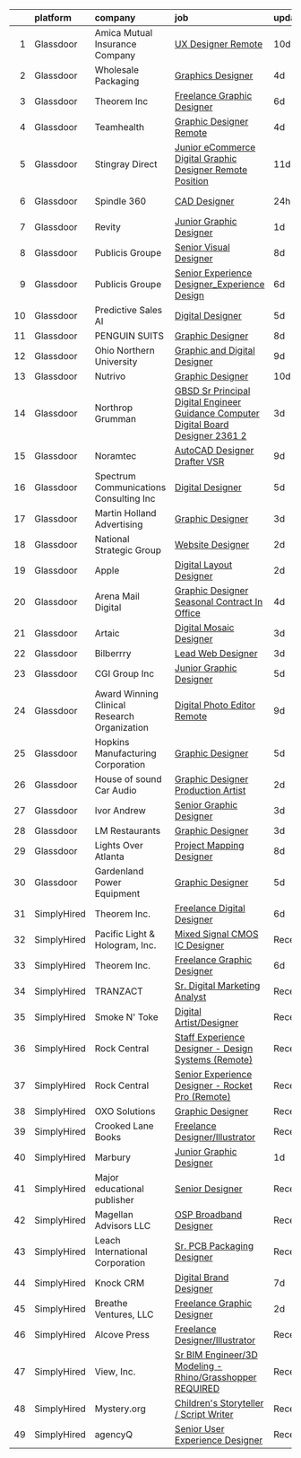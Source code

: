 

|    | platform    | company                                      | job                                                                                                                                                                                                                                                                                                                                                                                                                                                                                                                                                                                                                                                                                                                                                                                                                                                                                                                                                                                                                                                                                                                                                                                                                                                                                                                                       | update_time   | location              |
|---:|:------------|:---------------------------------------------|:------------------------------------------------------------------------------------------------------------------------------------------------------------------------------------------------------------------------------------------------------------------------------------------------------------------------------------------------------------------------------------------------------------------------------------------------------------------------------------------------------------------------------------------------------------------------------------------------------------------------------------------------------------------------------------------------------------------------------------------------------------------------------------------------------------------------------------------------------------------------------------------------------------------------------------------------------------------------------------------------------------------------------------------------------------------------------------------------------------------------------------------------------------------------------------------------------------------------------------------------------------------------------------------------------------------------------------------|:--------------|:----------------------|
|  1 | Glassdoor   | Amica Mutual Insurance Company               | [UX Designer   Remote](https://www.glassdoor.com/partner/jobListing.htm?pos=124&ao=1110586&s=58&guid=000001817ab7b7998b4d69fa3717b32d&src=GD_JOB_AD&t=SR&vt=w&cs=1_e455f257&cb=1655621269801&jobListingId=1007926834023&cpc=6EF74AC2F94C1840&jrtk=3-0-1g5tbfdtrkclh801-1g5tbfducq0t3800-2c7305d5d3e04e6f--6NYlbfkN0DHNsmo6-l5VPEcn0_qUKkjeVx5zfr-x0vwZbi1T4ZBycdf6Jx9Tpj7qckzafRgtcIsjmn-TscFFB-IG86F17M_sb4snCqogfMYBkucV4L1lAygGDqBt5-cph-doJXodkoZgAZ2ic4E2TQ1vuILfL5dbGSsMLK66x38hbHaXN1IL6kxewnsLr38Yf7hwdUAZcUpSu5hNIu7xgOB0bn0YzJsJJcPNqR_3TN3NtAKc_7EYHHMSl2M698ZpKQ-lc2GmYwecTgUOaRCJkv-sRwIl8oZo5mRc7X2v2dkh1S5bnhmSuw3_IcsaJRhs9SBD0o3x_Sj3oY8YpRiQlZy7cWWnIL9GDKhMrBtRGRCalrA_WWhGjiXD2Z6WY5RlOJBdIuaY1r6ZZF6-2U7LWDPkTNcSQAAMiMEJLakkrdKYiqbM5aAiT7_mfD9C6DA_I5rG5Z9qUnwlQfa3CbxWpv3tXQqrvXacsdeOfBggTlz_VuOKrW2ou8l4Bf1cVivlHEo8Q4U8Ru5SY4qEnsZDhJZ0jk90s_3cneNEQciAA9TgxAsn_2E8gb69oPO8-ivUGKM9PXmrrvClnbMQtMA2E9bLzNrw544t00EE7bat1TRv4WeC0qj0S_YOFMx9pzEftBhzgQHrtfnQulwlugEeV7cOKW6F1bD_BHvfdmFp-c8JFfSvJQ8qUgPXmse8yhxesiEi3TzfYjFQ2gC_8DC17fLmn2WoE0x3qda0V5VVcUci59ADO7ZGzvZIIy26tLQEJKudX1JzrJoh-aDL8vLUxW_7PphTp2o8VjU_ulqrYilHmpBlxq00Q%3D%3D)                                                                                                                                                                    | 10d           | Lincoln, RI           |
|  2 | Glassdoor   | Wholesale Packaging                          | [Graphics Designer](https://www.glassdoor.com/partner/jobListing.htm?pos=113&ao=1110586&s=58&guid=000001817ab7b7998b4d69fa3717b32d&src=GD_JOB_AD&t=SR&vt=w&ea=1&cs=1_aff71263&cb=1655621269797&jobListingId=1007940301707&cpc=280AB1FAEDD8D536&jrtk=3-0-1g5tbfdtrkclh801-1g5tbfducq0t3800-503a9bff55137306--6NYlbfkN0Awap0Ss84xjr4PbLTh_lSRWQtTfyWQ47DnEpNBoAF8LcXbi7sanRT1iM2Na1uhNmpVQkHIfSm2aIfhJKCfeRz63ehLNgn1dbfzJgs5ZXxEd47M496KQAfIWxNdOOl2B9K_QO6xwIyoameBNrWcXHJp59sPOQEpAhfUVzcnbXiy0w_PIxGYYqel0APBBNcalO5_J-f9Q_34jR0kVEby-n773iE5MnMxpGK8IUdqeHPca14eadeO-8q-mKvgDIEkM0JXzGDJO7vkq89Wuz3mMcMq55PKA_Ry1ex-ubSrrwB2cd0G2tPIH6xTyXATcc0ch3oIizhHrb22UsCN4EKaYzK2geL9ncsrHWb5xxIce2r8z73xV_-pNRKYtcA-ySTui2Garp0HnnC16Iyb4KflCnGaxybC1ZLclp2j28x05jt9P_YkBrB_GmSAFwtRTWtGikL1g_E3bx39beRjJ6I9Be8NrOOUWudjdt9keCjg7Mfbdr_Vu0WLBTshV2dnTubjhy8%3D)                                                                                                                                                                                                                                                                                                                                                                                                                                                                                | 4d            | Newark, NJ            |
|  3 | Glassdoor   | Theorem Inc                                  | [Freelance Graphic Designer](https://www.glassdoor.com/partner/jobListing.htm?pos=112&ao=1110586&s=58&guid=000001817ab7b7998b4d69fa3717b32d&src=GD_JOB_AD&t=SR&vt=w&ea=1&cs=1_3614c6d0&cb=1655621269797&jobListingId=1007933778137&cpc=8795CF9063CD573D&jrtk=3-0-1g5tbfdtrkclh801-1g5tbfducq0t3800-c6f76b686089fad8--6NYlbfkN0AFW8_jy3Exud-3yScDe6C_gOnco_vY6PGUfytLF_4d6EkTCpOAWV-CrHKoiYYLwIqg1l_gI_lcE6Sgc6Z0AbUcjp9OM2Gim2qbKXCOcZaAhiPME1DQ2wZs7zWrQyxgM_WwQXANWvgVEC4Lx131mJzhmPIQ_XinjlxfRdvB2NH3Hgy4UHt9gIwQdv5K2XbsF0WNelfWmQJkmTmYP4I-gl1jgcsY8KeeWr94cfysj1_U9Xd3rRaqnPl4ED3YuizXnltzvPvGZTh_L-nM8HRiESMFqbr9plhKZQDMihUCuDxFJaOmrQmvhLwdlcFK6C-1yyFHuFVDhuTPkfuc8GcrCoGriu4D00fq1tFeQv3vg_k8FhO-vDi2tL_-A0gcnQD90SgCYN3JQbP2lcsK3Y46blLJC60X2rWPB3wnoyLuE1T511ajdjGfChmtkW2Er_Bnrg1t_DD6XtCnkZLCcwo9lYhlTmgU5jeAw3zKyQ1BpUS9VqhyTRJ-sd4xnf38oMy1NQA%3D)                                                                                                                                                                                                                                                                                                                                                                                                                                                                       | 6d            | Remote                |
|  4 | Glassdoor   | Teamhealth                                   | [Graphic Designer   Remote](https://www.glassdoor.com/partner/jobListing.htm?pos=126&ao=1110586&s=58&guid=000001817ab7b7998b4d69fa3717b32d&src=GD_JOB_AD&t=SR&vt=w&cs=1_352a5120&cb=1655621269801&jobListingId=1007939772563&cpc=32EE424DE2B657EB&jrtk=3-0-1g5tbfdtrkclh801-1g5tbfducq0t3800-44e5ae7485aa3032--6NYlbfkN0B7JmfrMhpJRSMUlHaLP4NRjF3FJg9cb0WKAV__BHI06IkPPY2OTo0TLZctw764p0EF7EBN3xUex5YquRxeNFP5LFfxTk1sLWOywg3ZNQYw8pyARnZZlMMyR2Q2Qzp228xK0w1E9WbEMa44hiiJaN4k2YgrakggvdLEHOXa6kUBfzfNa5W1-6BwqnoNaWW6_WVm1oRggNzNDKwz2soIcum_3-VoMBHZOWvfptT2uTWcHGM7O0igYN-v-h2whedKEjqg04MhsNzaFQ20P3I45BW8N9nZc9maWCHFsqJAPMf1YZN3mK2ZAIyARtaz6G-Xchts5ut0x14iAB9qmZEkqgTfFhq16plT5mKj1hdTZlmumchqv_ioX2FjLlgAgUhzTRdK4do2RZk5KurBRJe5MS_BpWh6ag3K0c1mURslYVyMeKQ7VhlE0sbKLZV83GS2YKIyV6IcVYCVne3QunaHtOW22A6focAKN_cesyBe1DzcyMfKoIilqbQIAcNfmbuv2nU2WXteNWCvxkfEJUuAhjnnbT1eKHfftAaclOZ6Tj2miXnWh-TmqvBPNj0R10JlJ3ne5zcyjFg6Xw%3D%3D)                                                                                                                                                                                                                                                                                                                                                                                               | 4d            | Remote                |
|  5 | Glassdoor   | Stingray Direct                              | [Junior eCommerce Digital Graphic Designer   Remote Position](https://www.glassdoor.com/partner/jobListing.htm?pos=129&ao=1110586&s=58&guid=000001817ab7b7998b4d69fa3717b32d&src=GD_JOB_AD&t=SR&vt=w&ea=1&cs=1_3d48e3c8&cb=1655621269802&jobListingId=1007923741709&cpc=32EE424DE2B657EB&jrtk=3-0-1g5tbfdtrkclh801-1g5tbfducq0t3800-ca1309b66b79657c--6NYlbfkN0BhFJ8ddqZb8WQY2A-LeqcjzbfYC2yoFcx2RKsEMgWd6jGlCMHeR7ko2nHT3289qBai5XNC1ViXklPT3WNs2_u7ER1JOGWSYvxJxWskRdie3v46bNpVlxKyU1DIVQXhDtzHDF41iu98h4VRwKzPs6k3Veqtu8F_3ZVz8m1fz8iC-3euLieDQOUjgPFw16-zL95LZCKEkvq2zlYls8iihO5S-aTu22V6CWm_PGngCkaJEXD10RKRGHX8M0XwoLQJqlgJ8Xu-S-eY6Yuhvac46EW8x5yexqJ9dvD9or0Yb_FQdV1OeH5aqFaCPNVHnJW1YZNZ7ZsNRoum4UjAfEuOkUWSdE8SPggk1Q2G99aCNAtIC0GwIPTZs7h4SgpkKZUbcnIWlyqF7QLVBLBGSkWCoFDAWtVYbX6R2ShHI6fwb1uK8W11XY4rBfluXuB5IH0Fo-Ji23_svYkuVz2hFTQOk95shp0TJKwss7jD9fyXZCt7hISlHJVKCDO3ZAV8TfcL3bw01FfM8TP3c_CuTevhLA4qcD_l4LIeVOnoesuvOPHqCA%3D%3D)                                                                                                                                                                                                                                                                                                                                                                                        | 11d           | California            |
|  6 | Glassdoor   | Spindle 360                                  | [CAD Designer](https://www.glassdoor.com/partner/jobListing.htm?pos=120&ao=1110586&s=58&guid=000001817ab7b7998b4d69fa3717b32d&src=GD_JOB_AD&t=SR&vt=w&ea=1&cs=1_6b10f402&cb=1655621269800&jobListingId=1007948758377&cpc=9EDA28EADF1DF7F0&jrtk=3-0-1g5tbfdtrkclh801-1g5tbfducq0t3800-6f2b92475d9a38a4--6NYlbfkN0DP0C9F6_HR6xIZFTB9I744DcjoaCJNVKdm5n0qWZwia8ctPge_HIDyPSnOAwqmsxMk3yQp_rD0DxX9TtfmG_hEU31PLY_euQcm85Kq5HXSJEVVcKwknebP-5umKJ0ZQr1Ns_86Kr5h8sGTNd6h_dzXq-U81Z36VkGGvpOoWA6mB0E13eORsdEXeNIaujo4TWeiIrA3tgv7OvUkqU8ZyDF75AcCAeBgT8lZgQ4rfGKLMeVAEwktTsm-4Ir0LnI_Pm8ah_Ysi40mWTP8aMTeKRKDunA9hPwhxPHshA1cofJhAO8IY6xjuc2z6zcQ0mDbwZ2w6kpg8FcOuKSSlbRHPWf_IcFr0xVOdCmAwooLcbVDYrS2gZSqMAnDMCzmFCacMqNHwS8vDLfm8f_gVBgrPcA899Pfg47WXbkBPLWqrt8KT5Vaqumd4ezPvIMrV3JDO07YyplUff0BK55K4xMTrXnxupisa-FHiDQxHvCcc1bsdOK8KqhP0kkPx2PKZvpMkF_2RZZ81zs15g%3D%3D)                                                                                                                                                                                                                                                                                                                                                                                                                                                                       | 24h           | Georgetown, TX        |
|  7 | Glassdoor   | Revity                                       | [Junior Graphic Designer](https://www.glassdoor.com/partner/jobListing.htm?pos=114&ao=1110586&s=58&guid=000001817ab7b7998b4d69fa3717b32d&src=GD_JOB_AD&t=SR&vt=w&ea=1&cs=1_379e1d3e&cb=1655621269799&jobListingId=1007947822605&cpc=E04C949A9101C6A2&jrtk=3-0-1g5tbfdtrkclh801-1g5tbfducq0t3800-cc29676bdd1971ba--6NYlbfkN0C2ruSLbldHgJRxGqX58M4ekFWuaOJ1Xy3nZgzYPyc2Kz6crGAHlAQbU0hG0XVEOP3E3poidPkFLwvvK1lyeRUB0bzs3rtB55w-QR9WbHs19T_oZx1B4JqiqK1E3pVifp5TReVsi-5FIG1-pl5IxlRw8VGEywaGgK9QZSepB3XKaImlb4aiz93RJ_MZeyAcWVIMiEsGHsTgsPcPbDohBdG8LIVMQpm0_TCyMzZCLm4xnl6XZSIjoAiFml4qjmx-mIPwVdb1r9nm9_t9UuY_MLtgL2Z_rFhkCeRNpd0uh1fdo89aGTmSt6ITzIkfG8PV-YVrbVBXXoK4eS8edPPr3U1shiq3KQsfkxeqn1d_C67lGxq2vf7AFFwvPdmc2qN2H8nI3o1Nd1dkW3pD4oR-Yh_YzlJM_HORMBvUuF3GnmQ0b6OggxbJVgn0ryD7_Rgis_821MuwIelK-nvCL77CvsF3Xm6-92jy-OorVyi_9qkdngfGZLqV_OILTcUm9Gep09Nr_o_Y9zcjEg%3D%3D)                                                                                                                                                                                                                                                                                                                                                                                                                                                            | 1d            | American Fork, UT     |
|  8 | Glassdoor   | Publicis Groupe                              | [Senior Visual Designer](https://www.glassdoor.com/partner/jobListing.htm?pos=109&ao=1110586&s=58&guid=000001817ab7b7998b4d69fa3717b32d&src=GD_JOB_AD&t=SR&vt=w&cs=1_98af958f&cb=1655621269796&jobListingId=1007931990830&cpc=020BE1DDE5A95971&jrtk=3-0-1g5tbfdtrkclh801-1g5tbfducq0t3800-200b0b7e09093512--6NYlbfkN0D_XFSRfOpY7hhzl86VUrgfgdzYRVdqdkK81Ka1OFk9ulaUqRt61AoIfWz2UwJceWpW3nkDXMs9mXCA60Npu3JvabbnMk5LZ9G96L3nYoJPPode-eJyrKQixrqrGuZWXa96pVtlUf08mWErZK4iBqukW6C3-vw5Saq1Ncnm7bD7BeI_jP28pDRhSW0rehisBsEZzMSOKaOYPbWvGsBKZT8k7foqGokpzUSGOuI3YM6fbw3gPrBR9OIMict74HqXirLsr5V7OFxTbcpjEFj8rJ7j0z-JzitRrcRkeFa4UYSUe9ZHP1cFdnjz-xxTA-TKF91lBrABXVEgIuB6tWrQ5N6mBx8oPmshPmx65CZb-BzbdNUwckxktCE-JI0juw8moCQByCqXCvWrX0Q2Q5oBeJ60GKoB2JPU7gsw9SnKBqnJjL_TgZudWKxx326oiAYGWuHRMxkVcuKWSCLcehQb3pCsxtW12-UUlDRNX8VgkqYNJUjUjLnUmU27MBV2Z5elcNx6HUDfP1VLCx8rGBWWbFt403ajnXqghWQ97xPbPUxGRFzjih62A0bio0eWFetzkqt_vNDLYCR5qlWSo6yQeHAH)                                                                                                                                                                                                                                                                                                                                                                                              | 8d            | New York, NY          |
|  9 | Glassdoor   | Publicis Groupe                              | [Senior Experience Designer_Experience Design](https://www.glassdoor.com/partner/jobListing.htm?pos=121&ao=1110586&s=58&guid=000001817ab7b7998b4d69fa3717b32d&src=GD_JOB_AD&t=SR&vt=w&cs=1_763c3af7&cb=1655621269800&jobListingId=1007934425824&cpc=147D4D73437F2C39&jrtk=3-0-1g5tbfdtrkclh801-1g5tbfducq0t3800-f70403616c7aa18c--6NYlbfkN0D_XFSRfOpY7hhzl86VUrgfgdzYRVdqdkK81Ka1OFk9ulaUqRt61AoIfWz2UwJceWpgw7FJA0j9SBmrhrDGaYKFU9kjzLAF_7BzGmFXlJuGLifP735kt1Jj62gXNvhlC3ovfVUR6Sp6eJaWAULFY82dP5ug7QthF8RidgtEI5-YGQ4k-7HuwFST8BTi7fKFTuwV3VUJsO_0K9HPJQiXtciYrIZJrKFJey0W4wVQZogbWSkZVnVJJq_mNK_QQKiFryM0qnaHx6vcODBLb4xW0SJ0alsyO6Dv0B5GPILjMjDSbCS2qVp7W_6W805or_ODOeuuYYDQdxB0arCtChLaI3PbGsRC_I8ByrdZl78oOcO-d5B0fjVDw_tz19LlacoE7NppyYave5PyJSpfbdcnQqciH_2JWqIo4r3BNPGYPC9I6tXW9IagjkiOzoTWWXCNhe8dMaod_OoE9hsCj5vitxJADaUquNs0jgEXeG-fYNbgoPZPv98BwFjT5MkB5yfvukrleEvEVRBT0yxm3YGs9eoSnBVNHeaItAt03VO1Xv-nutUG1O7WjRt3e-j6Zipe7fs1sG4f7rY5f1Jue_19orqf)                                                                                                                                                                                                                                                                                                                                                                        | 6d            | El Segundo, CA        |
| 10 | Glassdoor   | Predictive Sales AI                          | [Digital Designer](https://www.glassdoor.com/partner/jobListing.htm?pos=106&ao=1110586&s=58&guid=000001817ab7b7998b4d69fa3717b32d&src=GD_JOB_AD&t=SR&vt=w&cs=1_9a296291&cb=1655621269795&jobListingId=1007936109806&cpc=E6B95A06C1BC174B&jrtk=3-0-1g5tbfdtrkclh801-1g5tbfducq0t3800-3d7d0082209389be--6NYlbfkN0CEimXm1CJh_E-tHvxPbgZMcbhx6cgdIq9Pr1R0rMl3sU3PcKky83nFlr7_-N0QMhZoM8KMwa9VSysUJR9MsQy4DZHjAFSZQcPOsxHovme5KBYSach_Q4wWwPlcvZ1qda028uxgHzlNO-Igyq-aPdhIMpP8eep6xW37Zvftt03Hl7StxY5E6jnpkGIaT3HD1xVIC9w73mNDgvhfd4DaexbzuDTtl-9fh7Ti9QqI7ff9ofPqU2kxmSKMrN-YEEPfsUgOKw3J8f0ytNfamChp03X3_1ojTw0VPY7OlECE9apgEQz1zuM_7-pygEHSPFqvA4Iv3vxUAGOvEny5az8Ezou4RIkSc7NxqFDIpHLFC08WmE3v9JbP9khSXqnc146LNhnw1JVKokOs9ML-2eo4xwcJPwDVHh3ksswkyUGVEvi-88P5gGHwiyUeiIsR2DABsPjzPT7opkKsj1mI0J9zNGM17_QGwWuj9owIjDWBZzV--EeBdgH4uB3149Z0QNJf23YcsjMBZXqU3Q6yyXcSyPkaY2ZrlOSAh4vPh9bD8lyqY_ExBrysn2_Gj3BYUyVuCnoUvcf-IwN51A%3D%3D)                                                                                                                                                                                                                                                                                                                                                                                                        | 5d            | Chicago, IL           |
| 11 | Glassdoor   | PENGUIN SUITS                                | [Graphic Designer](https://www.glassdoor.com/partner/jobListing.htm?pos=104&ao=1110586&s=58&guid=000001817ab7b7998b4d69fa3717b32d&src=GD_JOB_AD&t=SR&vt=w&ea=1&cs=1_83cae23e&cb=1655621269795&jobListingId=1007931703718&cpc=D6DEFEE27D6A642D&jrtk=3-0-1g5tbfdtrkclh801-1g5tbfducq0t3800-295706155d071add--6NYlbfkN0CB1tmP7rfbaHtYFmPjg1Xv8BJr6DUbyz0HQmM4H563AjxRjcRiypFG5eHhX0ZPISiHZ9rKFkU_R2012U8F7zarl_g7acRfIj56dqTCgc3rf1xYelSwyDUG7Zu9xpDhlNiONg5rSR_UbOtom-D-1D9vou1FBjNO27Fp_vy5yBZrbTZxP9s40emroRXN3AY1ehdDtAVJDGzfYV4iIcRb_m5N-yHHHfbieDT4-JngRC5KXAX7KDW9RitvQepHDUKbmIa-ExoTQaaeZMUDEuP55ClmG0LUbbvuLY-EiPx9EMtfyMb2-o8_6s0vGr1-NbgZN79mAEfe7C7FHzj7OOSQLAdYQ3kx2SaF8NNYh68r7HB6rYGUeP2gEsRwUR9efvmn0Qv0ZBFffxuSD4Fr1NJHpKmTqKaDeCtmNtChItEMvzu18xLuOtizCy8fVLri9TERjcnF57CnHcelJ4Kr8Hk3awD-aM7uksZqE84eBe786ECMIT0xos5muUWKoKtRu3Qk3ew%3D)                                                                                                                                                                                                                                                                                                                                                                                                                                                                                 | 8d            | Boerne, TX            |
| 12 | Glassdoor   | Ohio Northern University                     | [Graphic and Digital Designer](https://www.glassdoor.com/partner/jobListing.htm?pos=101&ao=1110586&s=58&guid=000001817ab7b7998b4d69fa3717b32d&src=GD_JOB_AD&t=SR&vt=w&cs=1_b7352ecd&cb=1655621269795&jobListingId=1007929702602&cpc=AE9490510CEB3845&jrtk=3-0-1g5tbfdtrkclh801-1g5tbfducq0t3800-67f50c84ac550faf--6NYlbfkN0CL63aioA1SaoB0GgqPQ_RqRqbtnG3m1o0WbEmH7ZwtnCIL8zVPcSljMuDetbDeVLEo-RMnELe1gA8YaUKhzTf4LStZwe3uXp4Bc3QhXb4EtkoMTUWmQN7S_WCAz4lMLo0tY6qOprw9U1Xt2UtgnUbexmE_H2506xB9oFJCxbGjOruYPeuoMvkqC0Bj2NWTKVtUXabCQdKkBvdbZzcyJZ_GVcAwLbv4N3ODJzt8kk8UWQZeYTuxpd2xdRYP6TaB0vgzJZ1FuXk5YraUREPyrlTfQZqk3NZgtw1g8De4VR4sAl_lb8BjMrITGDZ_BgYkaVNOUDWrtf8Okm3Y1SUvTkJBcqGIJqX6ebsdl1AcI-RWRzgVZk8zbGnKUGQ2mT3AwMPGal4JrVEgwGQMmWjUYkE2g_fabxGpT6QYnuww78FF1GYzrwrXHEXd8HM6ca12LnqgbYCTj4QpajFnJnAIk0cS60OjTISCE9Rkf5lr7nh9dsKW7DNPFFjB59OvCn4-7f1d6Z5JhHGipXvCLZc-A6drsEr_cSrjE10%3D)                                                                                                                                                                                                                                                                                                                                                                                                                                          | 9d            | Ada, OH               |
| 13 | Glassdoor   | Nutrivo                                      | [Graphic Designer](https://www.glassdoor.com/partner/jobListing.htm?pos=115&ao=1110586&s=58&guid=000001817ab7b7998b4d69fa3717b32d&src=GD_JOB_AD&t=SR&vt=w&ea=1&cs=1_a8076fe2&cb=1655621269799&jobListingId=1007925947401&cpc=3028881457C6165E&jrtk=3-0-1g5tbfdtrkclh801-1g5tbfducq0t3800-e457584d6c073e81--6NYlbfkN0C0xKlKzKylD_p0QcsSaTSZ6389VpnIAxdMHiFaGv4qFHv3OheaXucTj3rOUYcOGQybUbyN-kcJYqLSKYqO7dI7LoYMMBr7yMNi4AS8gprfOtsAsGfl-gHiUulFR_-biWSoAKS_1Db47MwbGUU-7SXXd8n3XltXM4qaomWSof-q69p49Oa9MlaAWFl_VXE6B1NlFKPnwpuqECuXPkiLsTY1RmOJ9yq8Is_Y--wEzNUx0lfN7o5Y5H7flos0UnCfF-1bMqSe94ird0OUFrs0j8owD8aUjGPtE8lyiXoUm8_FgbLx6YWXH-ZbSlLO2kBI5b2wAazpnCZXCsne5PEkL3D1KJNyVe5kBQtcvH92bh5yYJcmHVL6woofns9XnFnEZA-H4znuIpHCezIQz-7x0t7N4boKiziX4xSyYcmTrk-oqPstUe76OTBjc_3bFhnJUj3NBGUjn7dvVhi1KEvMTqx8qfLoM9ZlE5B_tXsOBWiBfzqVvsbL3WKID9xc7vb0SS0%3D)                                                                                                                                                                                                                                                                                                                                                                                                                                                                                 | 10d           | Aurora, IL            |
| 14 | Glassdoor   | Northrop Grumman                             | [GBSD   Sr  Principal Digital Engineer   Guidance Computer Digital Board Designer   2361 2](https://www.glassdoor.com/partner/jobListing.htm?pos=127&ao=1110586&s=58&guid=000001817ab7b7998b4d69fa3717b32d&src=GD_JOB_AD&t=SR&vt=w&cs=1_ac937d3a&cb=1655621269801&jobListingId=1007942051511&cpc=82B3195DA92CAF92&jrtk=3-0-1g5tbfdtrkclh801-1g5tbfducq0t3800-96076f1381a9dac1--6NYlbfkN0DPf8Tf_oakpB62WadId2dzQiWExtALTi0lpCM--zHBL1trAzPQuAwg5oNkOU_MLY3rm239Jp_6bde5QSRVqCgxUCizVk43yYFdm9DHW3QDtACvxslV21EoL5JHV2mVJcfiR9sDYg1PIUv_uf6Hm-MsoUW5JDeRILNVIgG1GsRdF1zt9CSUdykOl4DTJIC2Rrk1kXgBvTNqeF4LkZ68K584F405nx0VYZenAR00zl5Qs4CYzsHfnLsTge-1Nwx99lHCD9Gl453e9JE2lzOeUqxKrAzWmoxUDehMl0BkjoR_xKc2Y_lPTZ-gnAdYoNxr3ca1PSG_X4MpopESK8wq4Uy2tynejc862TaWdNzZfNJTj5i6av_EotVUSVyIHrZjaMwBYWzcY-c_8NTnNy8UfIv8hGwCOoHv-bLVyIghGNsWeJEEu3q1fxni6QxVtxK29M97kCfYwbxy11-bVddcC_1UK8trevSvn5WErWbGEatU9ePNI7hMZULcJ-I9dF8gWtOib5mFor3RfdpxURI-zs_dUgt8DVLjBLcsQMNsqO8V2Sx2u-FSrn2sWXvbS0heo96-DMsmISO3lG_lbwpiIPbu4GmCCHuCh6UVUQdTZCziHrl4aalb9BbxySMoRV8Or5w73QA_P7hIkupP2MvUgELwuPliIZd924HjS92bxCzVartKORJx5FmMCzER_ZfbWxwnhW1Ask3ZF1nmyEVCJLcsvWHuxH-04JKetX4FOV7OQfYI_rTqM6HPMBpsCdJ1Yo4dtrQD4GY3bOJ1MTYUPT1iJ5zp0ENEFCMo7K4szNo_5yJboYr21v8_RCHgJByYkH0w5hNvJOOLarDoIWbYNA-1ZqBY00K19W-SIc-VXcj3ftyeZmQohddpxVO6MMI-XTE%3D)             | 3d            | Roy, UT               |
| 15 | Glassdoor   | Noramtec                                     | [AutoCAD Designer Drafter   VSR](https://www.glassdoor.com/partner/jobListing.htm?pos=128&ao=1110586&s=58&guid=000001817ab7b7998b4d69fa3717b32d&src=GD_JOB_AD&t=SR&vt=w&ea=1&cs=1_4d158ed7&cb=1655621269801&jobListingId=1007929193786&cpc=22ABB673398E21F3&jrtk=3-0-1g5tbfdtrkclh801-1g5tbfducq0t3800-24d306503cd7aa7b--6NYlbfkN0DP5iA7rczblxWEmgIPMCbtpntgjKYhcofeH2wrZYmOPqkjhZQvSyVW_dxwzepuYH4z8uDNBdq7ey1PGB2uS1p7ZpflBUbLQIxvDF_9kfmUzXmdmhouI-Zjz5KA0RH4CP5DnsAUyotAobz8s-uMXAiqqjH4e-20arwLlGVmktMnWNHjaymAJaf_mjR44ADSw9EXCgE871qVxW9j230iASSeaD66dTwLSW0zqiTbs6QLj05RYApY1S5aTF8wq-yAyZb4LhqDwrtiE-znuyBpfSSv-3jHeRJ1YkJ_3GPBvTlLM0_w-_bW2-3p6D5xjKTg4KSGULiymGrxbckSdaCtxYDzYxrrOEp13mOcwAMohh1SDVlH004_zbAy9yCGyWmMQHxHQYUKX29Jl70t33ZPWGaJKBGJYj8EI9yhsOp3EklIXlMjjKwCBrKEcIAZ2EEYJquIVil4HHI_3IpfWkFMNnKET1gydZb_nRhN1uHNxQOirZSiJpAHmjNcGl1F0gK66qoJ94flfelIH2Y0r4nUyBgXhlN9SBjp5sE%3D)                                                                                                                                                                                                                                                                                                                                                                                                                                   | 9d            | Plainville, CT        |
| 16 | Glassdoor   | Spectrum Communications   Consulting Inc     | [Digital Designer](https://www.glassdoor.com/partner/jobListing.htm?pos=103&ao=1110586&s=58&guid=000001817ab7b7998b4d69fa3717b32d&src=GD_JOB_AD&t=SR&vt=w&cs=1_ab6623ed&cb=1655621269795&jobListingId=1007936882470&cpc=FD68938D22ED3258&jrtk=3-0-1g5tbfdtrkclh801-1g5tbfducq0t3800-0efd128eb5aed8e0--6NYlbfkN0CEimXm1CJh_E-tHvxPbgZMcbhx6cgdIq9Pr1R0rMl3sU3PcKky83nF7xSMo3nddOn7Ezk0R5wq0xRM4P4Wqw20NJNt1myi9vhduCMlk8eS9Q-2pR7e426Bhv408jU6dwqXU19OX7GZL9-fzLcpxPjkOCfuAbN15nTcseGdJkcZ3XbWz2mdqVvOuzz25VFISDcWFULLqx-p6xEmQV_eljbjtKUj-8DKTTSQlXrub7Hq9YjXQP6EDL1709gBmlx-61cJe0e8wMIsXWXauONoMu47Ka70GvLlnZ3AMpKsJE8KHeKAxEf05GzoNAFdk6DFVG5iMEs_SRL817MneeqEf2Ccd1LbA-nfk6iWYkp2dY2EG9uTp9hdMhTjNo-ywUqhMXzHkKpssP2gL7c6atG8Iq-dOfJ1_vDKlqZd9wHtpczwHdCsRj8QWrGWlmM4WS-dDhBLTHnhTuuOU7aNWc3nm-XN7psmoLiq6E_4_sRQ9OB1R2isAJsYvLkd87yvbQfyK8srWoCLcOGTRA%3D%3D)                                                                                                                                                                                                                                                                                                                                                                                                                                                                        | 5d            | Chicago, IL           |
| 17 | Glassdoor   | Martin Holland Advertising                   | [Graphic Designer](https://www.glassdoor.com/partner/jobListing.htm?pos=111&ao=1110586&s=58&guid=000001817ab7b7998b4d69fa3717b32d&src=GD_JOB_AD&t=SR&vt=w&ea=1&cs=1_ce8aac52&cb=1655621269797&jobListingId=1007942174217&cpc=B63DE67CBF13A213&jrtk=3-0-1g5tbfdtrkclh801-1g5tbfducq0t3800-c245eb2923de5b35--6NYlbfkN0A953Z9EfJZc5Z9y7Wb0NkuJO-5BBnqXCJSieP3bN3oTyWSkGfeYf5lrJnADwzqQov032bT2S5uQQ3xofbXj8agZ7SxxWklclRPlwYLKzU8T-pfStHvFYfL4R5Y3jc5gkQWQV0jxmYPy9SbO1lRxXs8IqJcxFFpsIHFS27zFqHhzoD78NeW4pwKKPtSFq7QtAP7muw3mKlSnDqp5Qb5PoRfwfC3wSXuWLEtgId5KY201R-KaRsXmjPKBcKdszorfOtwuEK-OK2D3fMrSeQ5GglU4Y1wH-l3fZptAlTzyaUPThOJ40qDZgzm2ugE__fSWjrRowKyU5S3Gdno90RBTpeIny4650UbDxq79ZtHhR2KSmCLwl4LsYiZhKnxyxHEqCJRarO8iqUpwKJuiywsyh2ICPC3bTmWLAsZTMziE6iGiJVqNvayUHCiqRqHvE46OOxuMdEr2p-DiwKBxwLE8lUDjDc5fW5p96634RQjKQnwN4lxvMKvEoScGRnBWdpd5ok%3D)                                                                                                                                                                                                                                                                                                                                                                                                                                                                                 | 3d            | Anderson, SC          |
| 18 | Glassdoor   | National Strategic Group                     | [Website Designer](https://www.glassdoor.com/partner/jobListing.htm?pos=116&ao=1110586&s=58&guid=000001817ab7b7998b4d69fa3717b32d&src=GD_JOB_AD&t=SR&vt=w&ea=1&cs=1_34b78256&cb=1655621269799&jobListingId=1007945801819&cpc=B5F6D74B4EF69A07&jrtk=3-0-1g5tbfdtrkclh801-1g5tbfducq0t3800-d57a557f966194a8--6NYlbfkN0DbLUf0-HWOho_sCDvKX2eP5RqBaVNmNAUnzzJAT9z12uGLt1O50IUsY5tThQC7MfawdydByQ6tirLw94hoikW2H8kISSD1Rp_kZP-DFbVcmKKa206jvn4NQAsZGgBuJhdbsVmX_oVosRjePx5pRS8jNIbT_zvblgSJ1M0BNGdjMG1AmDmCDpdYsOaGKNns-4Xu6Cl806spT4HRQ7MVuEj7Dx17aVHauH-ajB_HttTxptPn1zXaQMtOfwbWlNidFzPoPeR3h62o2alyk3DEsTB__BmB7lsvp_u7OmqQ9BKY7vHizLpZ1URg47oHDfOKWTjvXhR9Nmznui7FB0v8MpUmu2fIuSz-p5-KeQS0ul1ah_3esB92eb2yjcPK8F31XG5pNiRD97aJbMCRkq2-6CNrxZyrTDYlf81n7i9oirEXftiS90nMR9JDBiHgPIegLBAjtkH6wwHUEl6mnEPBgheRl6NQQ1TUoqGsxZ0LsdltZ2EwzH8ioGt7hvvPuoza0BFvNNhYFERztA%3D%3D)                                                                                                                                                                                                                                                                                                                                                                                                                                                                   | 2d            | Euclid, OH            |
| 19 | Glassdoor   | Apple                                        | [Digital Layout Designer](https://www.glassdoor.com/partner/jobListing.htm?pos=123&ao=1110586&s=58&guid=000001817ab7b7998b4d69fa3717b32d&src=GD_JOB_AD&t=SR&vt=w&cs=1_0038a7e3&cb=1655621269800&jobListingId=1007946396262&cpc=3DB599BF2F4828F0&jrtk=3-0-1g5tbfdtrkclh801-1g5tbfducq0t3800-6f20ca5c5f7ec996--6NYlbfkN0BvKrLyj5gPmtZO9T8euul8TCxuuKNOtzRJOomxnwSEodTz2Bc-sPZl8WPllYOnI2iSUe3Uuef5NSpd_vW1_UplIYor5X_Vh5XxPxY0fGIBUZGiPGDeJ5mbPYJAwf8je682CI3jagKluqfrUMZrFhQ1yxSBiZUx2QaknhI5GUcLgldX-oXaH-OF4fTG-RLSNj6OQuZcddSRfeK3rxJRNXNbLs3xKskm5l0PPg2FIDDDubK214JunYTnKulUhwQ40vsJ7eacCO9L4zvZH3EG6zGRjT0KQMxRGyA69bXddeM_NruJuLfeHZCER6upqVC7fVwVKVbCyzcyg3DrhxfhPoYuodWRj-KTHQOSMm5pNEHIQ_8TeyDNi3YEB47zujgW09yhywwEuui5Ylpvdw2pHRoTkZPSLWGlRHtPrXXCANaP7j6jRR6DpgDnLQH_q6dz2ubQZjofzDV8phoZa34VIWeljttY5b2W8tAgY1CNO927EB2OsA5QT6eXGzdIjCuP6gDHJYt4Uw6K7hSXoJ_rY7_817vau2QjMNxk8AhAAn9xe8mBoDxBbXAcCMFbuDUOWM45cIPuMjSSnHs2p6LEFwXxcsBGz-Mouo1f1K8nufI4C51RFTCN6Ww4Wh6r77VxBlqa22V8W1NCjaeqzcv9iW9dkCjewKYjp-y_IFht4pEqv8f4j6Dw8Mmx9dX00YWdLqyFdaNKmlpNXDyq5nntfnnb4MpFPBJhYFvmyPpEs0mlfbXBl0aGOpSmVpbI5wZGsOgHTK6tZ1NlRcyjpo_cex0Kj-JQ3v35GZOsQRJSjSgpy5EVbtBwxuDkmOpUYfHw6YBN2rZnq3L5pOw5gfN4nfula7YkGkKQAJKjvAOy6ZinPgAy-hVG3vtSZJZEMmIfIHuLftS5LM1UX6YI-kfNYVYp_inLA-c1lPb3emo4tL1KIyjiHe3j4ikzTPDgEaY-APfnRSw99YDkcw%3D%3D) | 2d            | San Diego, CA         |
| 20 | Glassdoor   | Arena Mail   Digital                         | [Graphic Designer  Seasonal Contract   In Office ](https://www.glassdoor.com/partner/jobListing.htm?pos=110&ao=1110586&s=58&guid=000001817ab7b7998b4d69fa3717b32d&src=GD_JOB_AD&t=SR&vt=w&ea=1&cs=1_d4506fc0&cb=1655621269796&jobListingId=1007939804986&cpc=275B60D2C545FCD5&jrtk=3-0-1g5tbfdtrkclh801-1g5tbfducq0t3800-e3a0bde075cc3c4d--6NYlbfkN0DB4BVMMiGPQvUsfefkhn-IcljwSGLUtU9-MG_XPg_FbaaIOh00x5Eu1sV5wuA2rFZi7zc2oOhWHjZRjomqDq3pFvfAQWiBpSIcYXUUuqXkQgjoV_ARJxxIwzCF7X2QVxBDM2l4qnUZ4xDbg7y5wvcIr53UlqIyLhfIhyJkt92UAnqROvhGBjq9z6ns7KrVFSN7EslbMHHNYRQBzfHKcjg8YijdxC3k8XufVsTM3IwgWHRWuBGkDYZjhe2zkZxC9Q3bOJdcDygrcepRAbVUDTjsT8a5va_SwVeuOgrZi-M0Whh3IKzYo6bU6cKaPAnZaBsY9GTW2CrfX6A_yuzYMccgX8z9HG5fmie-InjeugRt_cDSef-YClspzTOKoGTTyDYOIgx97ECRz3cAC9hJhfwJb1IlQBVo8h_xWEX0KSOBbyogzbRvD_Rd9hJ4GI9JGbECictAoWoRYuvuOm7GCwUIyp_9n3CdvS_PhvL9LuOGPZNymFKvgCdXnRZXIvgoLfopiwVU-cpj80-8Q_MEfXwHk9fMCFXYkvY%3D)                                                                                                                                                                                                                                                                                                                                                                                                                 | 4d            | Salt Lake City, UT    |
| 21 | Glassdoor   | Artaic                                       | [Digital Mosaic Designer](https://www.glassdoor.com/partner/jobListing.htm?pos=102&ao=1110586&s=58&guid=000001817ab7b7998b4d69fa3717b32d&src=GD_JOB_AD&t=SR&vt=w&ea=1&cs=1_18608e55&cb=1655621269795&jobListingId=1007942473415&cpc=E8A829142AEC536E&jrtk=3-0-1g5tbfdtrkclh801-1g5tbfducq0t3800-7c168d1cb0030ae8--6NYlbfkN0Coe87RcnfK8tQhCG2FBwM3ocKS_JC9BwCZeLWSJbd02so8zQdeoUNSZcQzjG2GRmTz-IwcLwEiz9VVdkyd3Y06j4v1oUnOfK7rYd1PQnah3yrv2Ef56lJo1_Y74OMtJEHFYL-j95vRGud4NEKhflxkZgNO3ymCp0hdbHpou4U1tbERfxtxp2QIuE2L-rNVmIVKg_WHFKZJsUwL9ohp3w_rDxwa9I2_jmEaZDmXwq9QA2wQJ6eot0Md0Qbiubkq42VW4jgxSVILUWUcjLOHeF1H8K1AB-L8rZ3X1DIo5XnD95y2C1iGAjMUTtJHgyZm-gfoCZHlpiM7cUzVyci4Vn-OZxTC4SGT84Vc2V4cUurAREw196gJCNOZRrXCJiFzeUWyd5Tuf0E3mAO0zTq2jt2EPBbXH9sE1NP7yvIa6ejIT1zfGi4DHyBYgidylDv9OKpuQh63exOF3IcqgoDBNaNOri15npII6E1v_kc2byBRFDYURcjElIS9KbIIHrdwQdkKSB40bSkXiQ%3D%3D)                                                                                                                                                                                                                                                                                                                                                                                                                                                            | 3d            | Boston, MA            |
| 22 | Glassdoor   | Bilberrry                                    | [Lead Web Designer](https://www.glassdoor.com/partner/jobListing.htm?pos=105&ao=1110586&s=58&guid=000001817ab7b7998b4d69fa3717b32d&src=GD_JOB_AD&t=SR&vt=w&ea=1&cs=1_110f0372&cb=1655621269796&jobListingId=1007942550818&cpc=18E4F2D8CCA3E56E&jrtk=3-0-1g5tbfdtrkclh801-1g5tbfducq0t3800-2fa259b8bc2a6377--6NYlbfkN0B0VHCgzBu5oJHl_nOSLDdSoAslchFXqfwjA_Yt6CDEVswMBPYSj7zXFdBsHkC9w4sf0ZSyqmL8-qDXJymMk9amnW9P-qKhH-jfxfyJhu_w4kPFwVV9HEAXF8JqJSKOpZoh0442Mub_2bOp0yUjcCATLtpFTjqpN4SJ6YeB8cE2gvDFRBscKfwujhI1-NH7yynXUpX5a-vFe_UKdEh2KOFXAwwYVn-DH1ayVfZlb5sfY6ckA4RFVFSYeBlPHWVETwjNOpjUlMJNlJ7WhUaxKOPBwen4ufXDd8-H4FlAZom0voaqoqi5Xf3qLoDYM-nYUvj6vUADEG671TqYyjEo1Swce6xboceYY7wvTbWoWOx0exjsIiHe95k3n2oDWqwQym939zrUZmRZysKx14szXscx104FdgbuOZ8eBn8EC3cz3ssYsGpvo2qDhwjMPaRQlvUQNGxxCsfop07MSdgRODmk72U-dgIGB9PvtMCoZqoJfCmx0IcmCudiwJWH1bm7OG0%3D)                                                                                                                                                                                                                                                                                                                                                                                                                                                                                | 3d            | Seattle, WA           |
| 23 | Glassdoor   | CGI Group  Inc                               | [Junior Graphic Designer](https://www.glassdoor.com/partner/jobListing.htm?pos=130&ao=1110586&s=58&guid=000001817ab7b7998b4d69fa3717b32d&src=GD_JOB_AD&t=SR&vt=w&cs=1_71ce12d5&cb=1655621269801&jobListingId=1007936444215&cpc=FB7E4A1762AE5BEC&jrtk=3-0-1g5tbfdtrkclh801-1g5tbfducq0t3800-2b5909ae49bb43f8--6NYlbfkN0CmPt6JXytAhZscz-5ZOP53MMQ49Xi4hmwETo1lvmuAlTU8vZDiHq8TANo4TpJtu6V5BvtbAjljC8iCdRFJD4Ye89otX9TPsWfqPVek2mArkbTyplUuq-HQSrrb9ayP7CjojZqlGJNloCdbnv5CCkvpm6cDMD5wnGdRG8oEce7G5BRW6BI8wm90wJysuk7N-CK0hBlE1Ml3tHCugn3LWviAMVRB9r3YkOXSTwrRex16IHf801VMxGOn7iHt-ErORPRElVOL58oC2X2SndZmHmxNPnPC1bfsD0mhovz_U5XlW1PNkM6NiVLMbIxoEbblxc3L4wAkzQxgwyxN3M4x8QZIElnpSBtXGPv1IBTQ9xYzKIgDkvVP8fEEi4im31wypxPzIUY5sko3fZtebWNRHfK10ltayRccJ7obVMRIThULAJWOA1F_-ckjylCUC2gtdUb0QV7W4DMns3zxGthl5DlVh8mCRodAXKJH8H0JFxf97fIxWQVayy7RstJRi8jU_i6JosKzonQFDeLBTT9Lo6qLdQTCwKJZ_6W_e-W9b3N_kI_aMWTboZYZ0wiKQwMSYiQ%3D)                                                                                                                                                                                                                                                                                                                                                                                                               | 5d            | Fairfax, VA           |
| 24 | Glassdoor   | Award Winning Clinical Research Organization | [Digital Photo Editor  Remote](https://www.glassdoor.com/partner/jobListing.htm?pos=118&ao=1110586&s=58&guid=000001817ab7b7998b4d69fa3717b32d&src=GD_JOB_AD&t=SR&vt=w&ea=1&cs=1_c6f5a97c&cb=1655621269800&jobListingId=1007929812117&cpc=56632219D727AB75&jrtk=3-0-1g5tbfdtrkclh801-1g5tbfducq0t3800-4ab914fe9358335e--6NYlbfkN0AFCFO55fpwWo6oa9JKI3JcI2oWVPcccBj9Y6s5O2226Dvh15T1RmiKUF6Bkk2Tk4Z1zj08VMb-cWy29wLjmyI7fihmKbSatpEK4saQtmXgJ0a1cT3hXEwRAwTzvYn-bicy5FSbgjaBAz7orn_2cP01uBNT3nLvHg1xnfnO1hV3qII3BK0ZjWZvncapP0uPHzryJ8DtSD0qnEzi3p5CWlagg3k7ekzo3rLPF2dSPIso5YDujkhfsK7WfXMclxT-GTT9HXNlfbCnRYnrkbD-oHEyZk1VSlDFu0Lam88rhz0dSu_yWuqy6KcDnRxb4yenDKDE2i_k8WwQ1JcWCZYYWn7EEdTXwYRNVSOy7U5FH4XEv7rSx1XxBwLIqnNZiouJ4gVN_HmXw4H9eN5KNHJwysns0JGCS1b8Pdpax4vt3EIoFRReYvB1iu_9rbFqfdcnrPZ5vQfCVTCgZcNMcvM71iwHUKkIPIIYTmJGib-H34zShS4GchIOmpHq_dD9UM7CgOsBtiqlHs5oA5g-6cRnV_zQQVBRPxShpac%3D)                                                                                                                                                                                                                                                                                                                                                                                                                                     | 9d            | Remote                |
| 25 | Glassdoor   | Hopkins Manufacturing Corporation            | [Graphic Designer](https://www.glassdoor.com/partner/jobListing.htm?pos=108&ao=1110586&s=58&guid=000001817ab7b7998b4d69fa3717b32d&src=GD_JOB_AD&t=SR&vt=w&cs=1_2cf1957b&cb=1655621269796&jobListingId=1007935715579&cpc=5B877AD962FD223B&jrtk=3-0-1g5tbfdtrkclh801-1g5tbfducq0t3800-17931b437e0f4ac4--6NYlbfkN0B_HvgE05pFSkb_Z5lsewMK9saEU9PR9pR_cTHu3KaFsA9I98-t1mhiXZT8zNDXCGTZABpNc-tMP5tSQITCLuaKizOeyPQr8nfD6vUWC_zKruifCsQ8DnLo13TyBRwskBmAXuKEvWxrzXie5d3oI1XFG5HYESnpNePmKOWqJGUi6wy_iduJsY-hg-ZP2mMM9gimIdAXNN2o28g1ERcNVNudoH2vGBcWDQ8HOVsbyNeIfu-5lO9442AgzYmc_6c2EOwdA7cxC9Rike6i7sO0J0pvCKuYXDYyJmUg8yCFWa2JEoSB8q5FyooVzJhnnkr98hs_ofZq9ZTX7MfzRrYAqf6RiKRYLHCb8Y2vzr6davCDvaqY4FvVXKVt-PpSsRFYd4_Bk4qF2XsDj8inKNy6LJzYcLzB9t9B0BwUq5WmrNqIv8peVO5l3oOGNXA_6iIJtZmMmScvYBwtvpmLbHwt7dVHHQ1iBjrBCmi--ISrKMPbiqP2NR7fvR9GdVgthlJW-629CtgBkWv2gAy2sFUTyzoldT0TlsXcUJdLeTaUipGtR3tu17t29-9p-blRHw5WZ1cXukL2xxk8afTfL5tyEN3wwCjTHpKupiSZ-hRCGtUYEwI_AwfIMwDBmJ0-tD8f_J8%3D)                                                                                                                                                                                                                                                                                                                                                      | 5d            | Arlington Heights, IL |
| 26 | Glassdoor   | House of sound Car Audio                     | [Graphic Designer Production Artist](https://www.glassdoor.com/partner/jobListing.htm?pos=125&ao=1110586&s=58&guid=000001817ab7b7998b4d69fa3717b32d&src=GD_JOB_AD&t=SR&vt=w&ea=1&cs=1_8a8ad48d&cb=1655621269801&jobListingId=1007945365513&cpc=AA718BBA0476CE1A&jrtk=3-0-1g5tbfdtrkclh801-1g5tbfducq0t3800-f53c92ecf7321bcd--6NYlbfkN0CzcDFs8cjNZITHzPaspPYUdxCTppyanGLeq-qEeiOFH5LHG5fJtyY_Z60xetXUmzhFSJq9XRukMQ2MlirTA0TYfbYRVr6yhAnm9BP_UmcLUD8cIFgeT__W1_n6p8KBJmE1hC36HuCzelT27DL3aDvpuKyr2yWrWUEBOMVIfKzbFFpTxH8dl5--DGKKqEf4d8Ces5taKkjTpkqSSZtKYaeCYJslR3Wh5G-zUBgkIDzATH8PLZ3_ALrsEhD5FzQlGu71wEYT3QWDxl-DXshrHdwF2tWcE5evmEWvzIQIx5TqojaheRh4Y4zbpphjFTTDXYON-OWV6xucpnQ3MVgRi8oCLV1sjN-nBFD-ucPuiVGEa0Fleg8JS62pX89atgGupTtFhK9MmSKmTwzewVJB6152aFuzlvMyOv4MUqqVul3hEjPrrNge3fRqLZ5HKDiqJPMKpKdaSgK74kDyNcJww3QwQFxrZ_qzRKweRHA2Sjj5jTR2rOvzGpphrt91fQRj0BtUrXSr2u5xYw%3D%3D)                                                                                                                                                                                                                                                                                                                                                                                                                                                 | 2d            | Phoenix, AZ           |
| 27 | Glassdoor   | Ivor Andrew                                  | [Senior Graphic Designer](https://www.glassdoor.com/partner/jobListing.htm?pos=117&ao=1110586&s=58&guid=000001817ab7b7998b4d69fa3717b32d&src=GD_JOB_AD&t=SR&vt=w&ea=1&cs=1_28a35bca&cb=1655621269799&jobListingId=1007942290238&cpc=D910AC0D9B8C6152&jrtk=3-0-1g5tbfdtrkclh801-1g5tbfducq0t3800-887689adf52fe82a--6NYlbfkN0Cd5ZvLdai7cR0fypH5_WiGezUQesq24dbKuF0ly35ya-DdLtg6_ErMht8dQGTtTAhajMJVVO_LBOtdHuUD-AN8Rfen7NO-pn-G6do0ZgH8a_901_So75q8MisAbTzOvlsucHHs-GKgsKQ6LQnXqJ26zsJ8zkgvbA1c2z7iFNyUswCbV27VZAVMa-vtZ1PkKNoqsx3gg2Gz-qs7sYX0P6YfHQojWLvOuk6v1G1eW008PEf6vZUmk0vcLmdqMb7y_HOeb3wu0dLGDXb3q6rWyRA1GfZs0eFfa6DbaFjgq1fP_WThrWi_-nG9DaQdKemhjzY6LAJzdFfR_nKjrn9ST67NAQmPTsMWhs9LJdlGpS-UGu0hFqN11qjjyLdcCrFa4wz-xHRNIXL8GGskL6V1ax8ZatMzIAbNbkGVN-gVRUT1MNp0PdAbbexdzvhWtvi-4WNaRl3K0H2g38pUWR_G4VTGunDQMUDS57gDiU_yHKdIClKQzwCArgNOK--eucYAbMzvrEvapC3qlA%3D%3D)                                                                                                                                                                                                                                                                                                                                                                                                                                                            | 3d            | Wheaton, IL           |
| 28 | Glassdoor   | LM Restaurants                               | [Graphic Designer](https://www.glassdoor.com/partner/jobListing.htm?pos=119&ao=1110586&s=58&guid=000001817ab7b7998b4d69fa3717b32d&src=GD_JOB_AD&t=SR&vt=w&ea=1&cs=1_20390d2a&cb=1655621269800&jobListingId=1007942123548&cpc=663B5FE45D73772E&jrtk=3-0-1g5tbfdtrkclh801-1g5tbfducq0t3800-9355f49ed7976726--6NYlbfkN0ALnDMRWm1HfwJFdWH6BsOz-XEP3V1ZWzyUzYGcNotn64ZiQDquOGZYQTVtyDvp-2w1B0YauPzBmzDXnk5Fz0JI_WtRglRC6mtS1Kaw-bXdts09ZepYpmieaHbN7mUnlOnQkg_vSkqvCK873EgQxqS88rWFPgsRBQt2srVUZKLwcYF5Y6GtcxgDxeuLXygpZtKlSmuY3dUBb1vTTjbyQvBrQGs7bSUktGLmLw0Dd_U2vzubB7nMLshjYmiXfjitSq7Z0yDqDvuKhKNUnnw2udJHuIrSab18qD0iechv-dLEYAvPdBxp5Yx9OfVf0efMr8DOSe7WPLmQWTFoFxtN7PJpI-ZRfJ7hmG7FiEiXIJ89-xPzURwgzgt7vMNn1qHpYYltaHXcxty-mufaOhDEICm2Ervu5mXOSWAKsH4a1h_v_Q-ZTQrNEsUL9NVGcE7eP0tVJ0B_Pt2wq17TSCOR5TFqmu-4TvdNf0nf-6T1kHX1vA4MhcHKqan8KKUqDD5PJBGWlLwz5TJZtCOkKm8ILafcfwaCy97YguilKBOYT_tOGqiBnioNmHI51MpfHp4hYxzUDxtVLyXLa4ZO8C-hIQJ2wnQlq3kNCO-oDuwy2vM_m6JfdALKDdN4Unk16wT9tZ8DdJG17kt7iwLad46lZcFfrJS_Vuotulo%3D)                                                                                                                                                                                                                                                                                                                 | 3d            | Raleigh, NC           |
| 29 | Glassdoor   | Lights Over Atlanta                          | [Project Mapping Designer](https://www.glassdoor.com/partner/jobListing.htm?pos=107&ao=1110586&s=58&guid=000001817ab7b7998b4d69fa3717b32d&src=GD_JOB_AD&t=SR&vt=w&ea=1&cs=1_2981b008&cb=1655621269796&jobListingId=1007932036876&cpc=72B33A28935558B9&jrtk=3-0-1g5tbfdtrkclh801-1g5tbfducq0t3800-9c47863ac6a8b0b5--6NYlbfkN0CKNvdBtBh9SnuMcnkEvhJOJZTsmZHyY3ybnWicrfIHvzkFyTgGLCZJr5ALbz1JtQGJhx0fYStmzfltGqh2L08h75OHQCeaN3k2rGPm4boUBZsKEaWI3QqHwlygEMR6CChB8Ydrnhrd_MwaqDFuGXv6fMtfTGNa_6ArIQ2h7uq1E6rQZ1HxQoODALZOG6_g0cRhJdFpEbqAjVD5rmRRz5BV78FzYfXimrbGz0CgaGgGzNApvyC6CbQ50WJrrkqD463-nx3-bsKWP0XnMsMwFeUCZPePRwXgrogsqlITAfsL_N-rM2YOk6g9Sf03Rln_C9YfuZXPtvVJeINTflFCTwnpEyCNP_ruAqQ_9GlwcD6RK28RoZs-fzMemDk-CBudaYIlQl5Ua3TWZWqSlG8mozXyfujjXu9Rjw7JQ7tpXj4Ck5GiO30NnOmN187szCLcVPK3p34qiq-jnjiwUwP6gSK-uxO0ThvnVcMLfuADoW2rn3wWB-6UOSSmBEEpT9_vaUojYhI3okr-tA%3D%3D)                                                                                                                                                                                                                                                                                                                                                                                                                                                           | 8d            | Kennesaw, GA          |
| 30 | Glassdoor   | Gardenland Power Equipment                   | [Graphic Designer](https://www.glassdoor.com/partner/jobListing.htm?pos=122&ao=1110586&s=58&guid=000001817ab7b7998b4d69fa3717b32d&src=GD_JOB_AD&t=SR&vt=w&ea=1&cs=1_4d41c935&cb=1655621269800&jobListingId=1007936467848&cpc=AA718BBA0476CE1A&jrtk=3-0-1g5tbfdtrkclh801-1g5tbfducq0t3800-1fc6060ae56accb2--6NYlbfkN0DD9SHGv9Y-DkRh7XI5943zNStJ6o0D3StrN8h9AkrkLdTq5e4lMZGC35sC97XwKTiXNbwfaC5_aaBGlz7IBHXam9GMlTF2BWDBp2SxPqqLGQ5C0x4-qoQv4KfLPVObSAM_JguMsi-LkUX1iRzKGmCWlZM6BLGpYNjVevAjxC7ZOBiFxQ_7klRbw4tbvCDiZLOvCz7KjbYsV7OW421DQTOo-PeCbg9eeNq1IfomdYU_V6TgxlXzxwndrmjIGAUGD5JtC173UdhyQKfKWUh-ki1jp2EAagybtMTXE5VFpieWnbWP-yf-wgWkpoj3xcOxuaOQ8BEDXepJY2mZ1A6ZClXmg5QF7nviuFOMZFzTh_vIFlQfjWmfdOgrJFb6Chov4kU_Hm22lhcNl-3eZzhkiWWJqATtSSZzEFk2Rlltvtz1feHUbWAf0Aubs5Cpt7bzd-Fcpzx7Ii2m2yb9UfB5HaqEMHaN7JgTRaoPpR_ulg8pYoqD7q1eIxWH)                                                                                                                                                                                                                                                                                                                                                                                                                                                                                               | 5d            | Campbell, CA          |
| 31 | SimplyHired | Theorem Inc.                                 | [Freelance Digital Designer](https://www.simplyhired.com/job/56lGdsd0NT_PxZyUFNh70kqoWHzzVt-FPe0mlhIYe9ffGxtFEGziRw?q=digital+designer)                                                                                                                                                                                                                                                                                                                                                                                                                                                                                                                                                                                                                                                                                                                                                                                                                                                                                                                                                                                                                                                                                                                                                                                                   | 6d            | Remote                |
| 32 | SimplyHired | Pacific Light & Hologram, Inc.               | [Mixed Signal CMOS IC Designer](https://www.simplyhired.com/job/Sc4ydI-Y5NpOFOEUqhWztzjvzWmwyfMMewgYJXukJHdQGI01Wzwkiw?q=digital+designer)                                                                                                                                                                                                                                                                                                                                                                                                                                                                                                                                                                                                                                                                                                                                                                                                                                                                                                                                                                                                                                                                                                                                                                                                | Recently      | Los Angeles, CA       |
| 33 | SimplyHired | Theorem Inc.                                 | [Freelance Graphic Designer](https://www.simplyhired.com/job/X9uns7gwmHwlm_ccFdh4AiB-UXISgpLZ7m-DP3rc-uv3Ok7Ouux7Ig?q=digital+designer)                                                                                                                                                                                                                                                                                                                                                                                                                                                                                                                                                                                                                                                                                                                                                                                                                                                                                                                                                                                                                                                                                                                                                                                                   | 6d            | Remote                |
| 34 | SimplyHired | TRANZACT                                     | [Sr. Digital Marketing Analyst](https://www.simplyhired.com/job/gId9Y6iIhYLaSYzIdbXZtRFMQbI01MN_WW4dKtIZImyjR2lZDHRKUg?q=digital+designer)                                                                                                                                                                                                                                                                                                                                                                                                                                                                                                                                                                                                                                                                                                                                                                                                                                                                                                                                                                                                                                                                                                                                                                                                | Recently      | Raleigh, NC           |
| 35 | SimplyHired | Smoke N' Toke                                | [Digital Artist/Designer](https://www.simplyhired.com/job/Tu4pSeguLPVhaIZTneVgUQydFdy2yC9TOE3ilWDHvg9gwyjUL6vNmA?q=digital+designer)                                                                                                                                                                                                                                                                                                                                                                                                                                                                                                                                                                                                                                                                                                                                                                                                                                                                                                                                                                                                                                                                                                                                                                                                      | Recently      | Remote                |
| 36 | SimplyHired | Rock Central                                 | [Staff Experience Designer - Design Systems (Remote)](https://www.simplyhired.com/job/wGe6C28J11MkzfioyR_m9oiPg-qKrUibYOhMeZWgwGUY78Qox31bDA?q=digital+designer)                                                                                                                                                                                                                                                                                                                                                                                                                                                                                                                                                                                                                                                                                                                                                                                                                                                                                                                                                                                                                                                                                                                                                                          | Recently      | New York, NY          |
| 37 | SimplyHired | Rock Central                                 | [Senior Experience Designer - Rocket Pro (Remote)](https://www.simplyhired.com/job/WFOQFrw2mphynW-NsIpy91iE8xWR5Lm0fNy65Uhq_2M__KiA2xz0ow?q=digital+designer)                                                                                                                                                                                                                                                                                                                                                                                                                                                                                                                                                                                                                                                                                                                                                                                                                                                                                                                                                                                                                                                                                                                                                                             | Recently      | Detroit, MI           |
| 38 | SimplyHired | OXO Solutions                                | [Graphic Designer](https://www.simplyhired.com/job/BXUyWLRJM5GqlXxmpwBw-g_A_qs7M6-f7IDZTvQqqHxFROKtKw3p1Q?q=digital+designer)                                                                                                                                                                                                                                                                                                                                                                                                                                                                                                                                                                                                                                                                                                                                                                                                                                                                                                                                                                                                                                                                                                                                                                                                             | Recently      | Adobe, AZ             |
| 39 | SimplyHired | Crooked Lane Books                           | [Freelance Designer/Illustrator](https://www.simplyhired.com/job/XQVH9yfMHEdw-kTVJska580jKhx1QmFQ_36pU6zvVEyizjxkVUJhMQ?q=digital+designer)                                                                                                                                                                                                                                                                                                                                                                                                                                                                                                                                                                                                                                                                                                                                                                                                                                                                                                                                                                                                                                                                                                                                                                                               | Recently      | Remote                |
| 40 | SimplyHired | Marbury                                      | [Junior Graphic Designer](https://www.simplyhired.com/job/MH8gQthZdwZl4mhAOI5f9bItaWa8oPpv_aqPrn1pKm0Dzb0oAGGYEA?q=digital+designer)                                                                                                                                                                                                                                                                                                                                                                                                                                                                                                                                                                                                                                                                                                                                                                                                                                                                                                                                                                                                                                                                                                                                                                                                      | 1d            | Remote                |
| 41 | SimplyHired | Major educational publisher                  | [Senior Designer](https://www.simplyhired.com/job/sPGxsgyYQ-jge8yaSqTUycpg1qZdyrfzhQRm_H1aTkvRjYCsFeiZKw?q=digital+designer)                                                                                                                                                                                                                                                                                                                                                                                                                                                                                                                                                                                                                                                                                                                                                                                                                                                                                                                                                                                                                                                                                                                                                                                                              | Recently      | Remote                |
| 42 | SimplyHired | Magellan Advisors LLC                        | [OSP Broadband Designer](https://www.simplyhired.com/job/ciuxo51gbko7GffD52DKo4UpAg6AQGeZqyURjzVjvA0YPEL1oa4Oqg?q=digital+designer)                                                                                                                                                                                                                                                                                                                                                                                                                                                                                                                                                                                                                                                                                                                                                                                                                                                                                                                                                                                                                                                                                                                                                                                                       | Recently      | Kansas City, MO       |
| 43 | SimplyHired | Leach International Corporation              | [Sr. PCB Packaging Designer](https://www.simplyhired.com/job/CY_L3ifU6jHJIruCEt2By_gDJBLASOEM4rp4V4wOYWCvOYRfJANygg?q=digital+designer)                                                                                                                                                                                                                                                                                                                                                                                                                                                                                                                                                                                                                                                                                                                                                                                                                                                                                                                                                                                                                                                                                                                                                                                                   | Recently      | Buena Park, CA        |
| 44 | SimplyHired | Knock CRM                                    | [Digital Brand Designer](https://www.simplyhired.com/job/eBJ6G2PM_qBVNNYM900TJ42-NZ9qMn3fwLVYJBtMePeq7d3b0MCyIA?q=digital+designer)                                                                                                                                                                                                                                                                                                                                                                                                                                                                                                                                                                                                                                                                                                                                                                                                                                                                                                                                                                                                                                                                                                                                                                                                       | 7d            | Remote                |
| 45 | SimplyHired | Breathe Ventures, LLC                        | [Freelance Graphic Designer](https://www.simplyhired.com/job/02stdftU2r5i-s9sYdykgWiOlj566ZkrFBmzPJKyTADIf6J6qcGcpg?q=digital+designer)                                                                                                                                                                                                                                                                                                                                                                                                                                                                                                                                                                                                                                                                                                                                                                                                                                                                                                                                                                                                                                                                                                                                                                                                   | 2d            | Remote                |
| 46 | SimplyHired | Alcove Press                                 | [Freelance Designer/Illustrator](https://www.simplyhired.com/job/NFPOnORXu61AwCEsRn-lJr_s0fZ_cbKUmLO_BOEuhEuZwGrhey-t1A?q=digital+designer)                                                                                                                                                                                                                                                                                                                                                                                                                                                                                                                                                                                                                                                                                                                                                                                                                                                                                                                                                                                                                                                                                                                                                                                               | Recently      | Remote                |
| 47 | SimplyHired | View, Inc.                                   | [Sr BIM Engineer/3D Modeling - Rhino/Grasshopper REQUIRED](https://www.simplyhired.com/job/r-EMDI_VtGPS56wqXDwIvVVf9Wc0_fV24JlkHogXp_SHsFRKSxtw7Q?q=digital+designer)                                                                                                                                                                                                                                                                                                                                                                                                                                                                                                                                                                                                                                                                                                                                                                                                                                                                                                                                                                                                                                                                                                                                                                     | Recently      | Milpitas, CA          |
| 48 | SimplyHired | Mystery.org                                  | [Children's Storyteller / Script Writer](https://www.simplyhired.com/job/Nd7PuuNHc-pKqmP3ZC7zl7HB0GiMkH1yD8UCn7avarLhpJQcIJJFfA?q=digital+designer)                                                                                                                                                                                                                                                                                                                                                                                                                                                                                                                                                                                                                                                                                                                                                                                                                                                                                                                                                                                                                                                                                                                                                                                       | Recently      | Remote +1 location    |
| 49 | SimplyHired | agencyQ                                      | [Senior User Experience Designer](https://www.simplyhired.com/job/cIDtvicOoH53aMYEP0Ljm-akwv5PTKqGSpFWDKdyocaD4666RjrRkA?q=digital+designer)                                                                                                                                                                                                                                                                                                                                                                                                                                                                                                                                                                                                                                                                                                                                                                                                                                                                                                                                                                                                                                                                                                                                                                                              | Recently      | Bethesda, MD          |
